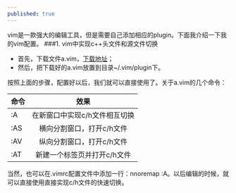 ```yaml
---
published: true
---
```



vim是一款强大的编辑工具，但是需要自己添加相应的plugin。下面我介绍一下我的vim配置。
###1. vim中实现c++头文件和源文件切换
- 首先，下载文件a.vim，[下载地址](http://www.vim.org/scripts/script.php?script_id=31)；
- 然后，把下载好的a.vim放置到目录~/.vim/plugin下。


按照上面的步骤，配置好以后，我们就可以直接使用了。关于a.vim的几个命令：


| 命令   | 效果           |
| ------- |:---------------:|
| :A  | 在新窗口中实现c/h文件相互切换 |
| :AS  | 横向分割窗口，打开c/h文件      |
| :AV | 纵向分割窗口，打开c/h文件      |
| :AT | 新建一个标签页并打开c/h文件      |


当然，也可以在.vimrc配置文件中添加一行：nnoremap <silent> <F12> :A<CR>。以后编辑的时候，就可以直接使用<F12>直接实现c/h文件的快速切换。
